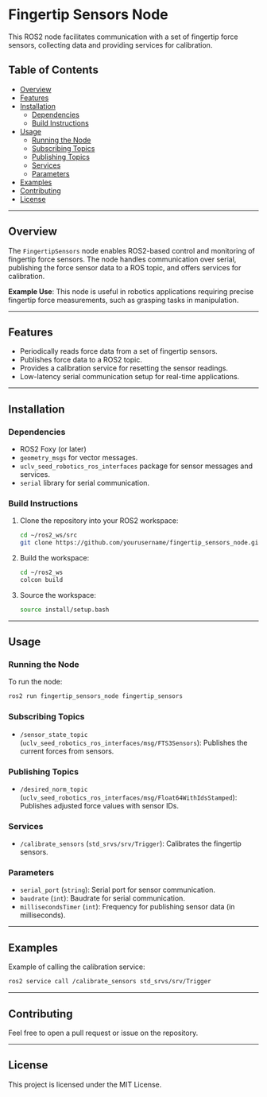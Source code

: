 
# Fingertip Sensors Node

This ROS2 node facilitates communication with a set of fingertip force sensors, collecting data and providing services for calibration.

## Table of Contents
- [Overview](#overview)
- [Features](#features)
- [Installation](#installation)
  - [Dependencies](#dependencies)
  - [Build Instructions](#build-instructions)
- [Usage](#usage)
  - [Running the Node](#running-the-node)
  - [Subscribing Topics](#subscribing-topics)
  - [Publishing Topics](#publishing-topics)
  - [Services](#services)
  - [Parameters](#parameters)
- [Examples](#examples)
- [Contributing](#contributing)
- [License](#license)

---

## Overview

The `FingertipSensors` node enables ROS2-based control and monitoring of fingertip force sensors. The node handles communication over serial, publishing the force sensor data to a ROS topic, and offers services for calibration.

**Example Use**: 
This node is useful in robotics applications requiring precise fingertip force measurements, such as grasping tasks in manipulation.

---

## Features

- Periodically reads force data from a set of fingertip sensors.
- Publishes force data to a ROS2 topic.
- Provides a calibration service for resetting the sensor readings.
- Low-latency serial communication setup for real-time applications.

---

## Installation

### Dependencies

- ROS2 Foxy (or later)
- `geometry_msgs` for vector messages.
- `uclv_seed_robotics_ros_interfaces` package for sensor messages and services.
- `serial` library for serial communication.

### Build Instructions

1. Clone the repository into your ROS2 workspace:
   ```bash
   cd ~/ros2_ws/src
   git clone https://github.com/yourusername/fingertip_sensors_node.git
   ```

2. Build the workspace:
   ```bash
   cd ~/ros2_ws
   colcon build
   ```

3. Source the workspace:
   ```bash
   source install/setup.bash
   ```

---

## Usage

### Running the Node

To run the node:
```bash
ros2 run fingertip_sensors_node fingertip_sensors
```

### Subscribing Topics

- `/sensor_state_topic` (`uclv_seed_robotics_ros_interfaces/msg/FTS3Sensors`): Publishes the current forces from sensors.

### Publishing Topics

- `/desired_norm_topic` (`uclv_seed_robotics_ros_interfaces/msg/Float64WithIdsStamped`): Publishes adjusted force values with sensor IDs.

### Services

- `/calibrate_sensors` (`std_srvs/srv/Trigger`): Calibrates the fingertip sensors.

### Parameters

- `serial_port` (`string`): Serial port for sensor communication.
- `baudrate` (`int`): Baudrate for serial communication.
- `millisecondsTimer` (`int`): Frequency for publishing sensor data (in milliseconds).

---

## Examples

Example of calling the calibration service:
```bash
ros2 service call /calibrate_sensors std_srvs/srv/Trigger
```

---

## Contributing

Feel free to open a pull request or issue on the repository.

---

## License

This project is licensed under the MIT License.
